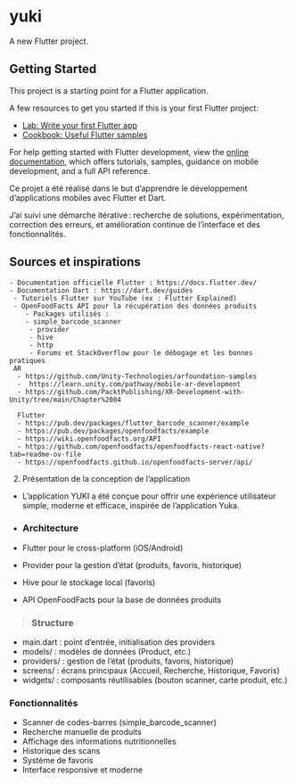 # yuki

A new Flutter project.

## Getting Started

This project is a starting point for a Flutter application.

A few resources to get you started if this is your first Flutter project:

- [Lab: Write your first Flutter app](https://docs.flutter.dev/get-started/codelab)
- [Cookbook: Useful Flutter samples](https://docs.flutter.dev/cookbook)

For help getting started with Flutter development, view the
[online documentation](https://docs.flutter.dev/), which offers tutorials,
samples, guidance on mobile development, and a full API reference.


 Ce projet a été réalisé dans le but d’apprendre le développement d’applications mobiles avec Flutter et Dart.
 
 J’ai suivi une démarche itérative : recherche de solutions, expérimentation, correction des erreurs, et amélioration continue de l’interface et des fonctionnalités.

## Sources et inspirations
    
    - Documentation officielle Flutter : https://docs.flutter.dev/
    - Documentation Dart : https://dart.dev/guides
     - Tutoriels Flutter sur YouTube (ex : Flutter Explained)
     - OpenFoodFacts API pour la récupération des données produits
        - Packages utilisés :
        - simple_barcode_scanner
         - provider
         - hive
         - http
         - Forums et StackOverflow pour le débogage et les bonnes pratiques
     AR 
      - https://github.com/Unity-Technologies/arfoundation-samples 
      -  https://learn.unity.com/pathway/mobile-ar-development
      - https://github.com/PacktPublishing/XR-Development-with-Unity/tree/main/Chapter%2004
      
      Flutter 
      - https://pub.dev/packages/flutter_barcode_scanner/example
      - https://pub.dev/packages/openfoodfacts/example
      - https://wiki.openfoodfacts.org/API
      - https://github.com/openfoodfacts/openfoodfacts-react-native?tab=readme-ov-file
      - https://openfoodfacts.github.io/openfoodfacts-server/api/



2. Présentation de la conception de l’application
- L’application YUKI a été conçue pour offrir une expérience utilisateur simple, moderne et efficace, inspirée de l’application Yuka.

-  ### Architecture
 - Flutter pour le cross-platform (iOS/Android)
 - Provider pour la gestion d’état (produits, favoris, historique)
 - Hive pour le stockage local (favoris)
 - API OpenFoodFacts pour la base de données produits

> ### Structure
 - main.dart : point d’entrée, initialisation des providers
 - models/ : modèles de données (Product, etc.)
 - providers/ : gestion de l’état (produits, favoris, historique)
 - screens/ : écrans principaux (Accueil, Recherche, Historique, Favoris)
 - widgets/ : composants réutilisables (bouton scanner, carte produit, etc.)

 ### Fonctionnalités
 - Scanner de codes-barres (simple_barcode_scanner)
 - Recherche manuelle de produits
 - Affichage des informations nutritionnelles
 - Historique des scans
 - Système de favoris
 - Interface responsive et moderne
